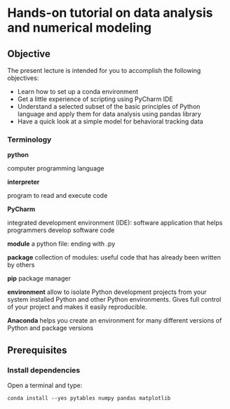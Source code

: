 # Hands-on tutorial on data analysis and numerical modeling

## Objective
The present lecture is intended for you to accomplish the following objectives:
- Learn how to set up a conda environment
- Get a little experience of scripting using PyCharm IDE
- Understand a selected subset of the basic principles of Python language and apply them for data analysis using pandas library
- Have a quick look at a simple model for behavioral tracking data

### Terminology
**python**

computer programming language

**interpreter**

program to read and execute code

**PyCharm**

integrated development environment (IDE): software application that helps programmers develop software code

**module**
a python file: ending with .py

**package**
collection of modules: useful code that has already been written by others

**pip**
package manager

**environment**
allow to isolate Python development projects from your system installed Python and other Python environments. Gives full control of your project and makes it easily reproducible.

**Anaconda**
helps you create an environment for many different versions of Python and package versions


## Prerequisites

### Install dependencies
Open a terminal and type:
```
conda install --yes pytables numpy pandas matplotlib
```

